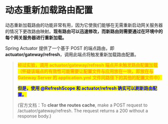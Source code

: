 # 动态重新加载路由配置

动态重新加载路由的功能非常有用，因为它使我们能够在无需重新启动网关服务器的情况下更改路由映射。**现有路由可以迅速修改，而新路由则需要通过在环境中的每个网关服务器进行重新加载。**&#x20;

Spring Actuator 提供了一个基于 POST 的端点路由，即 **actuator/gateway/refresh**，调用此端点将触发重新加载路由配置。

> <mark style="color:orange;">**经过实验，调用 actuator/gateway/refresh 端点并未触发路由配置加载（怀疑该端点的有效性可能需要让配置文件与应用放在一块，即放在与 Gateway Server 的 application.yml 文件同路径下的其他的配置文件中）**</mark>
>
> <mark style="color:blue;">**但是，使用 @RefreshScope 和 actuator/refresh 确实可以刷新路由配置。**</mark>
>
> (官方文档：To **clear the routes cache**, make a POST request to /actuator/gateway/refresh. The request returns a 200 without a response body.)
